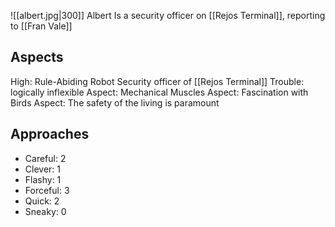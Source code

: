 ![[albert.jpg|300]]
Albert Is a security officer on [[Rejos Terminal]], reporting to [[Fran Vale]]
## Aspects
High: Rule-Abiding Robot Security officer of [[Rejos Terminal]]
Trouble: logically inflexible
Aspect: Mechanical Muscles
Aspect: Fascination with Birds
Aspect: The safety of the living is paramount

## Approaches
- Careful: 2
- Clever: 1
- Flashy: 1
- Forceful: 3
- Quick: 2
- Sneaky: 0
